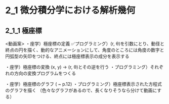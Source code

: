 # 2_1 微分積分学における解析幾何
## 2_1_1 極座標

<動画案>
・座学）極座標の定義
✅プログラミング）(r, θ)を引数にとり、動径と終点の円を描く、動的なアニメーションにして、角度のところには角度の数字と円弧型の矢印をつける、終点には極座標表示の成分を表示する

・座学）極座標の変換 (x, y) -> (r, θ)とその逆を行う
・プログラミング）それぞれの方向の変換プログラムをつくる

・座学）極座標のグラフ ( ~ p.12)
・プログラミング）極座標表示された方程式のグラフを描く
（色々なグラフがあるので、長くなりそうなら分けて動画にする）

